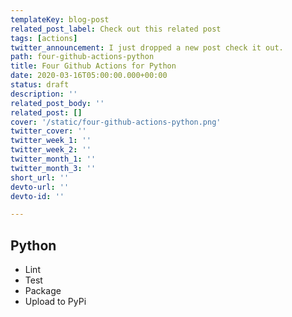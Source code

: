 ```yaml
---
templateKey: blog-post
related_post_label: Check out this related post
tags: [actions]
twitter_announcement: I just dropped a new post check it out.
path: four-github-actions-python
title: Four Github Actions for Python
date: 2020-03-16T05:00:00.000+00:00
status: draft
description: ''
related_post_body: ''
related_post: []
cover: '/static/four-github-actions-python.png'
twitter_cover: ''
twitter_week_1: ''
twitter_week_2: ''
twitter_month_1: ''
twitter_month_3: ''
short_url: ''
devto-url: ''
devto-id: ''

---
```

## Python

* Lint
* Test
* Package
* Upload to PyPi

